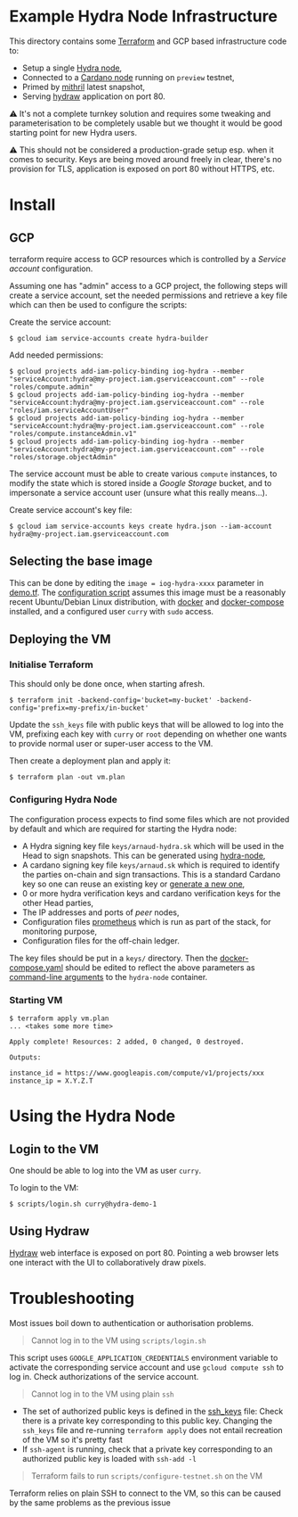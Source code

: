 # Example Hydra Node Infrastructure

This directory contains some [Terraform](https://www.hashicorp.com/products/terraform) and GCP based infrastructure code to:
* Setup a single [Hydra node](https://hydra.family/head-protocol/docs/installation),
* Connected to a [Cardano node](https://docs.cardano.org/getting-started/installing-the-cardano-node) running on `preview` testnet,
* Primed by [mithril](https://mithril.network) latest snapshot,
* Serving [hydraw](../../hydraw) application on port 80.

:warning: It's not a complete turnkey solution and requires some tweaking and parameterisation to be completely usable but we thought it would be good starting point for new Hydra users.

:warning: This should not be considered a production-grade setup esp. when it comes to security. Keys are being moved around freely in clear, there's no provision for TLS, application is exposed on port 80 without HTTPS, etc.

# Install

## GCP

terraform require access to GCP resources which is controlled by a _Service account_ configuration.

Assuming one has "admin" access to a GCP project, the following steps will create a service account, set the needed permissions and retrieve a key file which can then be used to configure the scripts:

Create the service account:

```
$ gcloud iam service-accounts create hydra-builder
```

Add needed permissions:

```
$ gcloud projects add-iam-policy-binding iog-hydra --member "serviceAccount:hydra@my-project.iam.gserviceaccount.com" --role "roles/compute.admin"
$ gcloud projects add-iam-policy-binding iog-hydra --member "serviceAccount:hydra@my-project.iam.gserviceaccount.com" --role "roles/iam.serviceAccountUser"
$ gcloud projects add-iam-policy-binding iog-hydra --member "serviceAccount:hydra@my-project.iam.gserviceaccount.com" --role "roles/compute.instanceAdmin.v1"
$ gcloud projects add-iam-policy-binding iog-hydra --member "serviceAccount:hydra@my-project.iam.gserviceaccount.com" --role "roles/storage.objectAdmin"
```

The service account must be able to create various `compute` instances, to modify the state which is stored inside a _Google Storage_ bucket, and to impersonate a service account user (unsure what this really means...).

Create service account's key file:

```
$ gcloud iam service-accounts keys create hydra.json --iam-account hydra@my-project.iam.gserviceaccount.com
```

## Selecting the base image

This can be done by editing the `image = iog-hydra-xxxx` parameter in [demo.tf](./demo.tf). The [configuration script](./scripts/configure-testnet.sh) assumes this image must be a reasonably recent Ubuntu/Debian Linux distribution, with [docker](https://docker.io) and [docker-compose](https://docs.docker.com/compose/) installed, and a configured user `curry` with `sudo` access.

## Deploying the VM

### Initialise Terraform

This should only be done once, when starting afresh.

```
$ terraform init -backend-config='bucket=my-bucket' -backend-config='prefix=my-prefix/in-bucket'
```

Update the `ssh_keys` file with public keys that will be allowed to log into the VM, prefixing each key with `curry` or `root` depending on whether one wants to provide normal user or super-user access to the VM.

Then create a deployment plan and apply it:

```
$ terraform plan -out vm.plan
```

### Configuring Hydra Node

The configuration process expects to find some files which are not provided by default and which are required for starting the Hydra node:
* A Hydra signing key file `keys/arnaud-hydra.sk` which will be used in the Head to sign snapshots.
  This can be generated using [hydra-node](https://hydra.family/head-protocol/docs/configuration#hydra-keyss),
* A cardano signing key file  `keys/arnaud.sk` which is required to identify the parties on-chain and sign transactions.
  This is a standard Cardano key so one can reuse an existing key or [generate a new one](https://hydra.family/head-protocol/docs/configuration#cardano-keys),
* 0 or more hydra verification keys and cardano verification keys for the other Head parties,
* The IP addresses and ports of _peer_ nodes,
* Configuration files [prometheus](https://prometheus.io/) which is run as part of the stack, for monitoring purpose,
* Configuration files for the off-chain ledger.

The key files should be put in a `keys/` directory. Then the [docker-compose.yaml](./docker-compose.yaml) should be edited to reflect the above parameters as [command-line arguments](https://hydra.family/head-protocol/docs/configuration) to the `hydra-node` container.

### Starting VM

```
$ terraform apply vm.plan
... <takes some more time>

Apply complete! Resources: 2 added, 0 changed, 0 destroyed.

Outputs:

instance_id = https://www.googleapis.com/compute/v1/projects/xxx
instance_ip = X.Y.Z.T
```

# Using the Hydra Node

## Login to the VM

One should be able to log into the VM as user `curry`.

To login to the VM:

```
$ scripts/login.sh curry@hydra-demo-1
```

## Using Hydraw

[Hydraw](../../hydraw/README.md) web interface is exposed on port 80. Pointing a web browser lets one interact with the UI to collaboratively draw pixels.

# Troubleshooting

Most issues boil down to authentication or authorisation problems.

> Cannot log in to the VM using `scripts/login.sh`

This script uses `GOOGLE_APPLICATION_CREDENTIALS` environment variable to activate the corresponding service account and use `gcloud compute ssh` to log in. Check authorizations of the service account.

> Cannot log in to the VM using plain `ssh`

* The set of authorized public keys is defined in the [ssh_keys](./ssh_keys) file: Check there is a private key corresponding to this public key. Changing the `ssh_keys` file and re-running `terraform apply` does not entail recreation of the VM so it's pretty fast
* If `ssh-agent` is running, check that a private key corresponding to an authorized public key is loaded with `ssh-add -l`

> Terraform fails to run `scripts/configure-testnet.sh` on the VM

Terraform relies on plain SSH to connect to the VM, so this can be caused by the same problems as the previous issue

